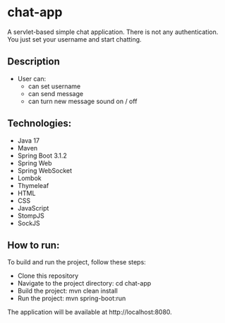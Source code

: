 # chat-app
A servlet-based simple chat application. There is not any authentication. You just set your username and start chatting.
## Description
* User can:
    * can set username
    * can send message
    * can turn new message sound on / off
## Technologies:
* Java 17
* Maven
* Spring Boot 3.1.2
* Spring Web
* Spring WebSocket
* Lombok
* Thymeleaf
* HTML
* CSS
* JavaScript
* StompJS
* SockJS
## How to run:
To build and run the project, follow these steps:
* Clone this repository
* Navigate to the project directory: cd chat-app
* Build the project: mvn clean install
* Run the project: mvn spring-boot:run

The application will be available at http://localhost:8080.
